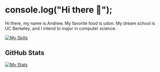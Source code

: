 # console.log("Hi there 👋");
Hi there, my name is Andrew. My favorite food is udon. My dream school is UC Berkeley, and I intend to major in computer science.

[![My Skills](https://skillicons.dev/icons?i=linux,github,git,js,ts,cpp,cmake,py,express,mysql,graphql,apollo,webpack,react,nodejs,html,css&perline=17)](https://skillicons.dev)

## GitHub Stats
[![My Stats](https://github-readme-stats.vercel.app/api?username=andrewtrann777&show_icons=true&theme=dark)](https://github-readme-stats.vercel.app)

